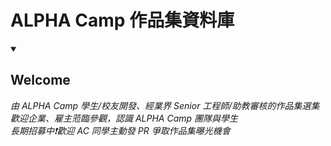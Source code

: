 # ALPHA Camp 作品集資料庫

<details id=0 open>
<summary><h2>Welcome</h2></summary>
  
  _由 ALPHA Camp 學生/校友開發、經業界 Senior 工程師/助教審核的作品集選集_  
  _歡迎企業、雇主蒞臨參觀，認識 ALPHA Camp 團隊與學生_  
  _長期招募中❗歡迎 AC 同學主動發 PR 爭取作品集曝光機會_
  
  
</details>
